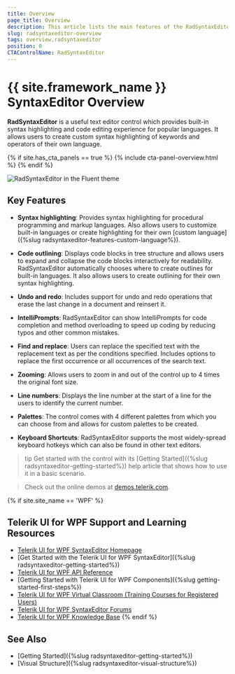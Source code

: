 ```yaml
---
title: Overview
page_title: Overview
description: This article lists the main features of the RadSyntaxEditor control.
slug: radsyntaxeditor-overview
tags: overview,radsyntaxeditor
position: 0
CTAControlName: RadSyntaxEditor
---
```


# {{ site.framework_name }} SyntaxEditor Overview

 **RadSyntaxEditor** is a useful text editor control which provides built-in syntax highlighting and code editing experience for popular languages. It allows users to create custom syntax highlighting of keywords and operators of their own language.

{% if site.has_cta_panels == true %}
{% include cta-panel-overview.html %}
{% endif %}

![RadSyntaxEditor in the Fluent theme](images/syntaxeditor_overview.png)

## Key Features

* **Syntax highlighting**: Provides syntax highlighting for procedural programming and markup languages. Also allows users to customize built-in languages or create highlighting for their own [custom language]({%slug radsyntaxeditor-features-custom-language%}).

* **Code outlining**: Displays code blocks in tree structure and allows users to expand and collapse the code blocks interactively for readability. RadSyntaxEditor automatically chooses where to create outlines for built-in languages. It also allows users to create outlining for their own syntax highlighting.

* **Undo and redo**: Includes support for undo and redo operations that erase the last change in a document and reinsert it.

* **IntelliPrompts**: RadSyntaxEditor can show IntelliPrompts for code completion and method overloading to speed up coding by reducing typos and other common mistakes.

* **Find and replace**: Users can replace the specified text with the replacement text as per the conditions specified. Includes options to replace the first occurrence or all occurrences of the search text.

* **Zooming**: Allows users to zoom in and out of the control up to 4 times the original font size.

* **Line numbers**: Displays the line number at the start of a line for the users to identify the current number.

* **Palettes**: The control comes with 4 different palettes from which you can choose from and allows for custom palettes to be created.

* **Keyboard Shortcuts**: RadSyntaxEditor supports the most widely-spread keyboard hotkeys which can also be found in other text editors.

>tip Get started with the control with its [Getting Started]({%slug radsyntaxeditor-getting-started%}) help article that shows how to use it in a basic scenario.

>Check out the online demos at [demos.telerik.com](https://demos.telerik.com/wpf/).

{% if site.site_name == 'WPF' %}
## Telerik UI for WPF Support and Learning Resources

* [Telerik UI for WPF SyntaxEditor Homepage](https://www.telerik.com/products/wpf/syntaxeditor.aspx)
* [Get Started with the Telerik UI for WPF SyntaxEditor]({%slug radsyntaxeditor-getting-started%})
* [Telerik UI for WPF API Reference](https://docs.telerik.com/devtools/wpf/api/)
* [Getting Started with Telerik UI for WPF Components]({%slug getting-started-first-steps%})
* [Telerik UI for WPF Virtual Classroom (Training Courses for Registered Users)](https://learn.telerik.com/learn/course/external/view/elearning/16/telerik-ui-for-wpf) 
* [Telerik UI for WPF SyntaxEditor Forums](https://www.telerik.com/forums/wpf)
* [Telerik UI for WPF Knowledge Base](https://docs.telerik.com/devtools/wpf/knowledge-base)
{% endif %}

## See Also

* [Getting Started]({%slug radsyntaxeditor-getting-started%})
* [Visual Structure]({%slug radsyntaxeditor-visual-structure%})
